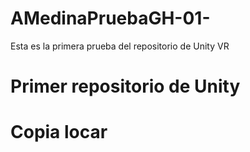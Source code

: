 # AMedinaPruebaGH-01-
Esta es la primera prueba del repositorio de Unity VR

# Primer repositorio de Unity


# Copia locar
